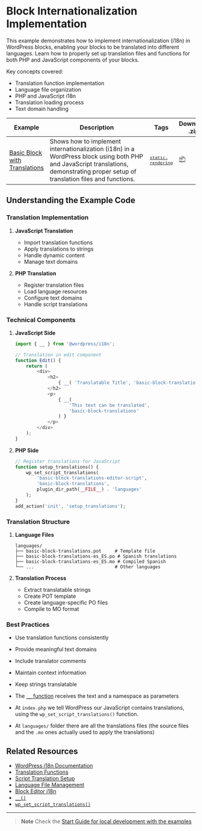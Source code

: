 # Block Internationalization Implementation

This example demonstrates how to implement internationalization (i18n) in WordPress blocks, enabling your blocks to be translated into different languages. Learn how to properly set up translation files and functions for both PHP and JavaScript components of your blocks.

Key concepts covered:

-   Translation function implementation
-   Language file organization
-   PHP and JavaScript i18n
-   Translation loading process
-   Text domain handling

<!-- Please, do not remove these @TABLE EXAMPLES BEGIN and @TABLE EXAMPLES END comments or modify the table inside. This table is automatically generated from the data at _data/examples.json and _data/tags.json -->
<!-- @TABLE EXAMPLES BEGIN -->

| Example                                                                                                                                     | <span style="display: inline-block; width:250px">Description</span>                                                                                                                | Tags                                                                                                                                     | Download .zip                                                                                                                                                                                                                     | Live Demo                                                                                                                                                                                                                                                                                                                                                   |
| ------------------------------------------------------------------------------------------------------------------------------------------- | ---------------------------------------------------------------------------------------------------------------------------------------------------------------------------------- | ---------------------------------------------------------------------------------------------------------------------------------------- | --------------------------------------------------------------------------------------------------------------------------------------------------------------------------------------------------------------------------------- | ----------------------------------------------------------------------------------------------------------------------------------------------------------------------------------------------------------------------------------------------------------------------------------------------------------------------------------------------------------- |
| [Basic Block with Translations](https://github.com/juanma-wp/block-development-examples/tree/trunk/plugins/basic-block-translations-3df23d) | Shows how to implement internationalization (i18n) in a WordPress block using both PHP and JavaScript translations, demonstrating proper setup of translation files and functions. | <small><code><a href="https://juanma-wp.github.io/block-development-examples/?tags=static-rendering">static-rendering</a></code></small> | [📦](https://github.com/juanma-wp/block-development-examples/releases/download/latest/basic-block-translations-3df23d.zip 'Install the plugin on any WordPress site using this zip and activate it to see the example in action') | [![](https://raw.githubusercontent.com/juanma-wp/block-development-examples/trunk/_assets/icon-wp.svg)](https://playground.wordpress.net/?blueprint-url=https://raw.githubusercontent.com/juanma-wp/block-development-examples/trunk/plugins/basic-block-translations-3df23d/_playground/blueprint.json 'Click here to access a live demo of this example') |

<!-- @TABLE EXAMPLES END -->

## Understanding the Example Code

### Translation Implementation

1. **JavaScript Translation**

    - Import translation functions
    - Apply translations to strings
    - Handle dynamic content
    - Manage text domains

2. **PHP Translation**
    - Register translation files
    - Load language resources
    - Configure text domains
    - Handle script translations

### Technical Components

1. **JavaScript Side**

    ```javascript
    import { __ } from '@wordpress/i18n';

    // Translation in edit component
    function Edit() {
    	return (
    		<div>
    			<h2>
    				{ __( 'Translatable Title', 'basic-block-translations' ) }
    			</h2>
    			<p>
    				{ __(
    					'This text can be translated',
    					'basic-block-translations'
    				) }
    			</p>
    		</div>
    	);
    }
    ```

2. **PHP Side**
    ```php
    // Register translations for JavaScript
    function setup_translations() {
        wp_set_script_translations(
            'basic-block-translations-editor-script',
            'basic-block-translations',
            plugin_dir_path(__FILE__) . 'languages'
        );
    }
    add_action('init', 'setup_translations');
    ```

### Translation Structure

1. **Language Files**

    ```
    languages/
    ├── basic-block-translations.pot     # Template file
    ├── basic-block-translations-es_ES.po # Spanish translations
    ├── basic-block-translations-es_ES.mo # Compiled Spanish
    └── ...                              # Other languages
    ```

2. **Translation Process**
    - Extract translatable strings
    - Create POT template
    - Create language-specific PO files
    - Compile to MO format

### Best Practices

-   Use translation functions consistently
-   Provide meaningful text domains
-   Include translator comments
-   Maintain context information
-   Keep strings translatable

-   The [`__` function](https://developer.wordpress.org/reference/functions/__/) receives the text and a namespace as parameters
-   At `index.php` we tell WordPress our JavaScript contains translations, using the `wp_set_script_translations()` function.
-   At `languages/` folder there are all the translations files (the source files and the `.mo` ones actually used to apply the translations)

## Related Resources

-   [WordPress i18n Documentation](https://developer.wordpress.org/block-editor/how-to-guides/internationalization/)
-   [Translation Functions](https://developer.wordpress.org/reference/functions/__/)
-   [Script Translation Setup](https://developer.wordpress.org/reference/functions/wp_set_script_translations/)
-   [Language File Management](https://developer.wordpress.org/plugins/internationalization/)
-   [Block Editor i18n](https://developer.wordpress.org/block-editor/reference-guides/packages/packages-i18n/)
-   [`__()`](https://developer.wordpress.org/reference/functions/__/)
-   [`wp_set_script_translations()`](https://developer.wordpress.org/reference/functions/wp_set_script_translations/)

---

> **Note**
> Check the [Start Guide for local development with the examples](https://github.com/juanma-wp/block-development-examples/wiki/Examples#start-guide-for-local-development-with-the-examples)

